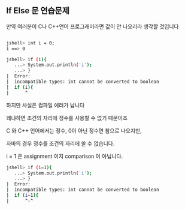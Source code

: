 ## If Else 문 연습문제 

만약 여러분이 C나 C++언어 프로그래머라면 값이 안 나오리라 생각할 것입니다

```sh

jshell> int i = 0;
i ==> 0

jshell> if (i){
   ...> System.out.println('i');
   ...> }
|  Error:
|  incompatible types: int cannot be converted to boolean
|  if (i){
|      ^

```

하지만 사실은 컴파일 에러가 납니다

왜냐하면 조건의 자리에 정수를 사용할 수 없기 때문이죠

C 와 C++ 언어에서는 정수, 0이 아닌 정수면 참으로 나오지만,

자바의 경우 정수를 조건의 자리에 쓸 수 없습니다.



i = 1 은 assignment 이지 comparison 이 아닙니다.

```sh
jshell> if (i=1){
   ...> System.out.println('i');
   ...> }
|  Error:
|  incompatible types: int cannot be converted to boolean
|  if (i=1){
|      ^-^
```